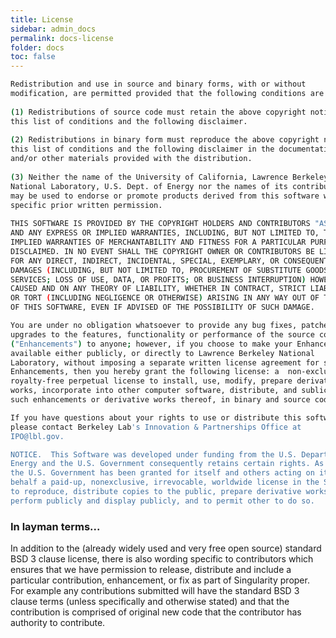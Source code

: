 ```yaml
---
title: License
sidebar: admin_docs
permalink: docs-license
folder: docs
toc: false
---
```


```bash
Redistribution and use in source and binary forms, with or without
modification, are permitted provided that the following conditions are met:
 
(1) Redistributions of source code must retain the above copyright notice,
this list of conditions and the following disclaimer.
 
(2) Redistributions in binary form must reproduce the above copyright notice,
this list of conditions and the following disclaimer in the documentation
and/or other materials provided with the distribution.
 
(3) Neither the name of the University of California, Lawrence Berkeley
National Laboratory, U.S. Dept. of Energy nor the names of its contributors
may be used to endorse or promote products derived from this software without
specific prior written permission.
 
THIS SOFTWARE IS PROVIDED BY THE COPYRIGHT HOLDERS AND CONTRIBUTORS "AS IS"
AND ANY EXPRESS OR IMPLIED WARRANTIES, INCLUDING, BUT NOT LIMITED TO, THE
IMPLIED WARRANTIES OF MERCHANTABILITY AND FITNESS FOR A PARTICULAR PURPOSE ARE
DISCLAIMED. IN NO EVENT SHALL THE COPYRIGHT OWNER OR CONTRIBUTORS BE LIABLE
FOR ANY DIRECT, INDIRECT, INCIDENTAL, SPECIAL, EXEMPLARY, OR CONSEQUENTIAL
DAMAGES (INCLUDING, BUT NOT LIMITED TO, PROCUREMENT OF SUBSTITUTE GOODS OR
SERVICES; LOSS OF USE, DATA, OR PROFITS; OR BUSINESS INTERRUPTION) HOWEVER
CAUSED AND ON ANY THEORY OF LIABILITY, WHETHER IN CONTRACT, STRICT LIABILITY,
OR TORT (INCLUDING NEGLIGENCE OR OTHERWISE) ARISING IN ANY WAY OUT OF THE USE
OF THIS SOFTWARE, EVEN IF ADVISED OF THE POSSIBILITY OF SUCH DAMAGE.

You are under no obligation whatsoever to provide any bug fixes, patches, or
upgrades to the features, functionality or performance of the source code
("Enhancements") to anyone; however, if you choose to make your Enhancements
available either publicly, or directly to Lawrence Berkeley National
Laboratory, without imposing a separate written license agreement for such
Enhancements, then you hereby grant the following license: a  non-exclusive,
royalty-free perpetual license to install, use, modify, prepare derivative
works, incorporate into other computer software, distribute, and sublicense
such enhancements or derivative works thereof, in binary and source code form.

If you have questions about your rights to use or distribute this software,
please contact Berkeley Lab's Innovation & Partnerships Office at
IPO@lbl.gov.

NOTICE.  This Software was developed under funding from the U.S. Department of
Energy and the U.S. Government consequently retains certain rights. As such,
the U.S. Government has been granted for itself and others acting on its
behalf a paid-up, nonexclusive, irrevocable, worldwide license in the Software
to reproduce, distribute copies to the public, prepare derivative works, and
perform publicly and display publicly, and to permit other to do so. 
```

### In layman terms...
In addition to the (already widely used and very free open source) standard BSD 3 clause license, there is also wording specific to contributors which ensures that we have permission to release, distribute and include a particular contribution, enhancement, or fix as part of Singularity proper. For example any contributions submitted will have the standard BSD 3 clause terms (unless specifically and otherwise stated) and that the contribution is comprised of original new code that the contributor has authority to contribute.
